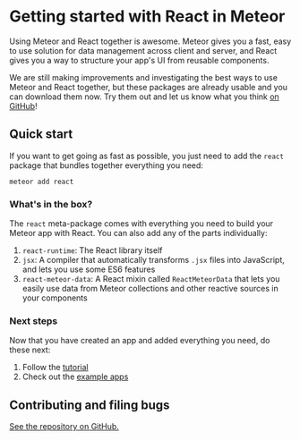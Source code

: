 <h1>Getting started with React in Meteor</h1>

Using Meteor and React together is awesome. Meteor gives you a fast, easy to use solution
for data management across client and server, and React gives you a way to structure your app's UI from reusable components.

We are still making improvements and investigating the best ways to use Meteor and React together, but these packages are already usable and you can download them now. Try them out and let us know what you think [on GitHub](https://github.com/meteor/react-packages/issues)!

## Quick start

If you want to get going as fast as possible, you just need to add the `react` package that bundles together everything you need:

```
meteor add react
```

### What's in the box?

The `react` meta-package comes with everything you need to build your Meteor app with React. You can also add any of the parts individually:

1. `react-runtime`: The React library itself
2. `jsx`: A compiler that automatically transforms `.jsx` files into JavaScript, and lets you use some ES6 features
3. `react-meteor-data`: A React mixin called `ReactMeteorData` that lets you easily use data from Meteor collections and other reactive sources in your components

### Next steps

Now that you have created an app and added everything you need, do these next:

1. Follow the [tutorial](tutorial.md)
2. Check out the [example apps](https://github.com/meteor/react-packages/tree/master/examples)

## Contributing and filing bugs

[See the repository on GitHub.](https://github.com/meteor/react-packages)
